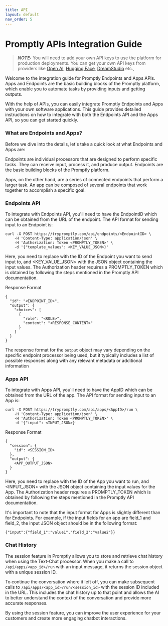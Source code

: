 ```yaml
---
title: API
layout: default
nav_order: 5
---
```

# Promptly APIs Integration Guide

> **_NOTE:_** You will need to add your own API keys to use the platform for production deployments. You can get your own API keys from providers like [Open AI](https://openai.com/), [Hugging Face](https://huggingface.co/), [DreamStudio](https://dreamstudio.ai/) etc.,

Welcome to the integration guide for Promptly Endpoints and Apps APIs. Apps and Endpoints are the basic building blocks of the Promptly platform, which enable you to automate tasks by providing inputs and getting outputs.

With the help of APIs, you can easily integrate Promptly Endpoints and Apps with your own software applications. This guide provides detailed instructions on how to integrate with both the Endpoints API and the Apps API, so you can get started quickly.

### What are Endpoints and Apps?
Before we dive into the details, let's take a quick look at what Endpoints and Apps are:

Endpoints are individual processors that are designed to perform specific tasks. They can receive input, process it, and produce output. Endpoints are the basic building blocks of the Promptly platform.

Apps, on the other hand, are a series of connected endpoints that perform a larger task. An app can be composed of several endpoints that work together to accomplish a specific goal.

### Endpoints API

To integrate with Endpoints API, you'll need to have the EndpointID which can be obtained from the URL of the endpoint. The API format for sending input to an Endpoint is:

```
curl -X POST https://trypromptly.com/api/endpoints/<EndpointID> \
    -H 'Content-Type: application/json' \
    -H 'Authorization: Token <PROMPTLY_TOKEN>' \
    -d '{"template_values": <KEY_VALUE_JSON>}'
```

Here, you need to replace <EndpointID> with the ID of the Endpoint you want to send input to, and <KEY_VALUE_JSON> with the JSON object containing the input values. The Authorization header requires a PROMPTLY_TOKEN which is obtained by following the steps mentioned in the Promptly API documentation.

Response Format
```
{
  "id": "<ENDPOINT_ID>",
  "output": {
    "choices": [
      {
        "role": "<ROLE>",
        "content": "<RESPONSE_CONTENT>"
      }
    ]
  }
}
```
The response format for the `output` object may vary depending on the specific endpoint processor being used, but it typically includes a list of possible responses along with any relevant metadata or additional information

### Apps API
To integrate with Apps API, you'll need to have the AppID which can be obtained from the URL of the app. The API format for sending input to an App is:

```
curl -X POST https://trypromptly.com/api/apps/<AppID>/run \
    -H 'Content-Type: application/json' \
    -H 'Authorization: Token <PROMPTLY_TOKEN>' \
    -d '{"input": <INPUT_JSON>}'
```

Response Format
```
{
  "session": {
    "id": <SESSION_ID>
  },
  "output": {
    <APP_OUTPUT_JSON>
  }
}
```

Here, you need to replace <AppID> with the ID of the App you want to run, and <INPUT_JSON> with the JSON object containing the input values for the App. The Authorization header requires a PROMPTLY_TOKEN which is obtained by following the steps mentioned in the Promptly API documentation.

It's important to note that the input format for Apps is slightly different than for Endpoints. For example, if the input fields for an app are field_1 and field_2, the input JSON object should be in the following format:

```{"input":{"field_1":"value1","field_2":"value2"}}```

### Chat History
The session feature in Promptly allows you to store and retrieve chat history when using the Text-Chat processor. When you make a call to ```/api/apps/<app_id>/run``` with an input message, it returns the session object with a unique session ID.

To continue the conversation where it left off, you can make subsequent calls to ```/api/apps/<app_id>/run/<session_id>``` with the session ID included in the URL. This includes the chat history up to that point and allows the AI to better understand the context of the conversation and provide more accurate responses.

By using the session feature, you can improve the user experience for your customers and create more engaging chatbot interactions.